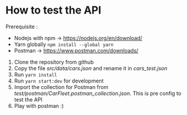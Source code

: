 # How to test the API

Prerequisite :

- Nodejs with npm -> https://nodejs.org/en/download/
- Yarn globally `npm install --global yarn`
- Postman -> https://www.postman.com/downloads/

1. Clone the repository from github
1. Copy the file _src/data/cars.json_ and rename it in _cars_test.json_
1. Run `yarn install`
1. Run `yarn start:dev` for development
1. Import the collection for Postman from _test/postman/CarFleet.postman_collection.json_. This is pre config to 
   test the API
1. Play with postman :)
